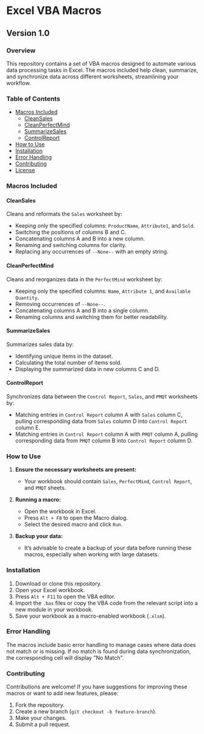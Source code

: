 # Excel VBA Macros

## Version 1.0

### Overview

This repository contains a set of VBA macros designed to automate various data processing tasks in Excel. The macros included help clean, summarize, and synchronize data across different worksheets, streamlining your workflow.

### Table of Contents

- [Macros Included](#macros-included)
  - [CleanSales](#cleansales)
  - [CleanPerfectMind](#cleanperfectmind)
  - [SummarizeSales](#summarizesales)
  - [ControlReport](#controlreport)
- [How to Use](#how-to-use)
- [Installation](#installation)
- [Error Handling](#error-handling)
- [Contributing](#contributing)
- [License](#license)

### Macros Included

#### CleanSales

Cleans and reformats the `Sales` worksheet by:
- Keeping only the specified columns: `ProductName`, `Attribute1`, and `Sold`.
- Switching the positions of columns B and C.
- Concatenating columns A and B into a new column.
- Renaming and switching columns for clarity.
- Replacing any occurrences of `--None--` with an empty string.

#### CleanPerfectMind

Cleans and reorganizes data in the `PerfectMind` worksheet by:
- Keeping only the specified columns: `Name`, `Attribute 1`, and `Available Quantity`.
- Removing occurrences of `--None--`.
- Concatenating columns A and B into a single column.
- Renaming columns and switching them for better readability.

#### SummarizeSales

Summarizes sales data by:
- Identifying unique items in the dataset.
- Calculating the total number of items sold.
- Displaying the summarized data in new columns C and D.

#### ControlReport

Synchronizes data between the `Control Report`, `Sales`, and `PMQT` worksheets by:
- Matching entries in `Control Report` column A with `Sales` column C, pulling corresponding data from `Sales` column D into `Control Report` column E.
- Matching entries in `Control Report` column A with `PMQT` column A, pulling corresponding data from `PMQT` column B into `Control Report` column D.

### How to Use

1. **Ensure the necessary worksheets are present:**
   - Your workbook should contain `Sales`, `PerfectMind`, `Control Report`, and `PMQT` sheets.

2. **Running a macro:**
   - Open the workbook in Excel.
   - Press `Alt + F8` to open the Macro dialog.
   - Select the desired macro and click `Run`.

3. **Backup your data:**
   - It’s advisable to create a backup of your data before running these macros, especially when working with large datasets.

### Installation

1. Download or clone this repository.
2. Open your Excel workbook.
3. Press `Alt + F11` to open the VBA editor.
4. Import the `.bas` files or copy the VBA code from the relevant script into a new module in your workbook.
5. Save your workbook as a macro-enabled workbook (`.xlsm`).

### Error Handling

The macros include basic error handling to manage cases where data does not match or is missing. If no match is found during data synchronization, the corresponding cell will display "No Match".

### Contributing

Contributions are welcome! If you have suggestions for improving these macros or want to add new features, please:
1. Fork the repository.
2. Create a new branch (`git checkout -b feature-branch`).
3. Make your changes.
4. Submit a pull request.


